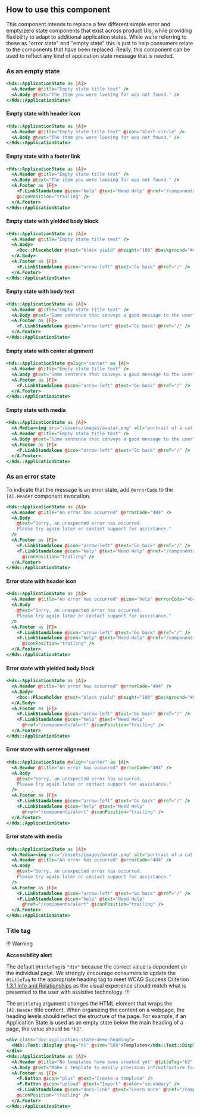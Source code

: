 ## How to use this component

This component intends to replace a few different simple error and empty/zero state components that exist across product UIs, while providing flexibility to adapt to additional application states. While we’re referring to these as "error state" and "empty state" this is just to help consumers relate to the components that have been replaced. Really, this component can be used to reflect any kind of application state message that is needed.

### As an empty state

```handlebars
<Hds::ApplicationState as |A|>
  <A.Header @title="Empty state title text" />
  <A.Body @text="The item you were looking for was not found." />
</Hds::ApplicationState>
```

#### Empty state with header icon

```handlebars
<Hds::ApplicationState as |A|>
  <A.Header @title="Empty state title text" @icon="alert-circle" />
  <A.Body @text="The item you were looking for was not found." />
</Hds::ApplicationState>
```

#### Empty state with a footer link

```handlebars
<Hds::ApplicationState as |A|>
  <A.Header @title="Empty state title text" />
  <A.Body @text="The item you were looking for was not found." />
  <A.Footer as |F|>
    <F.LinkStandalone @icon="help" @text="Need Help" @href="/components/alert"
    @iconPosition="trailing" />
  </A.Footer>
</Hds::ApplicationState>
```

#### Empty state with yielded body block

```handlebars
<Hds::ApplicationState as |A|>
  <A.Header @title="Empty state title text" />
  <A.Body>
    <Doc::Placeholder @text="block yield" @height="100" @background="#eee" />
  </A.Body>
  <A.Footer as |F|>
    <F.LinkStandalone @icon="arrow-left" @text="Go back" @href="/" />
  </A.Footer>
</Hds::ApplicationState>
```

#### Empty state with body text

```handlebars
<Hds::ApplicationState as |A|>
  <A.Header @title="Empty state title text" />
  <A.Body @text="Some sentence that conveys a good message to the user" />
  <A.Footer as |F|>
    <F.LinkStandalone @icon="arrow-left" @text="Go back" @href="/" />
  </A.Footer>
</Hds::ApplicationState>
```

#### Empty state with center alignment

```handlebars
<Hds::ApplicationState @align="center" as |A|>
  <A.Header @title="Empty state title text" />
  <A.Body @text="Some sentence that conveys a good message to the user" />
  <A.Footer as |F|>
    <F.LinkStandalone @icon="arrow-left" @text="Go back" @href="/" />
  </A.Footer>
</Hds::ApplicationState>
```

#### Empty state with media

```handlebars
<Hds::ApplicationState as |A|>
  <A.Media><img src="/assets/images/avatar.png" alt="portrait of a cat wearing coat and tie" /></A.Media>
  <A.Header @title="Empty state title text" />
  <A.Body @text="Some sentence that conveys a good message to the user" />
  <A.Footer as |F|>
    <F.LinkStandalone @icon="arrow-left" @text="Go back" @href="/" />
  </A.Footer>
</Hds::ApplicationState>
```

### As an error state

To indicate that the message is an error state, add `@errorCode` to the `[A].Header` component invocation.

```handlebars
<Hds::ApplicationState as |A|>
  <A.Header @title="An error has occurred" @errorCode="404" />
  <A.Body
    @text="Sorry, an unexpected error has occurred.
    Please try again later or contact support for assistance."
  />
  <A.Footer as |F|>
    <F.LinkStandalone @icon="arrow-left" @text="Go back" @href="/" />
    <F.LinkStandalone @icon="help" @text="Need Help" @href="/components/alert" 
      @iconPosition="trailing" />
  </A.Footer>
</Hds::ApplicationState>
```

#### Error state with header icon

```handlebars
<Hds::ApplicationState as |A|>
  <A.Header @title="An error has occurred" @icon="help" @errorCode="404" />
  <A.Body
    @text="Sorry, an unexpected error has occurred.
    Please try again later or contact support for assistance."
  />
  <A.Footer as |F|>
    <F.LinkStandalone @icon="arrow-left" @text="Go back" @href="/" />
    <F.LinkStandalone @icon="help" @text="Need Help" @href="/components/alert" 
      @iconPosition="trailing" />
  </A.Footer>
</Hds::ApplicationState>
```

#### Error state with yielded body block

```handlebars
<Hds::ApplicationState as |A|>
  <A.Header @title="An error has occurred" @errorCode="404" />
  <A.Body>
    <Doc::Placeholder @text="block yield" @height="100" @background="#eee" />
  </A.Body>
  <A.Footer as |F|>
    <F.LinkStandalone @icon="arrow-left" @text="Go back" @href="/" />
    <F.LinkStandalone @icon="help" @text="Need Help" 
      @href="/components/alert" @iconPosition="trailing" />
  </A.Footer>
</Hds::ApplicationState>
```

#### Error state with center alignment

```handlebars
<Hds::ApplicationState @align="center" as |A|>
  <A.Header @title="An error has occurred" @errorCode="404" />
  <A.Body
    @text="Sorry, an unexpected error has occurred.
    Please try again later or contact support for assistance."
  />
  <A.Footer as |F|>
    <F.LinkStandalone @icon="arrow-left" @text="Go back" @href="/" />
    <F.LinkStandalone @icon="help" @text="Need Help" 
      @href="/components/alert" @iconPosition="trailing" />
  </A.Footer>
</Hds::ApplicationState>
```

#### Error state with media

```handlebars
<Hds::ApplicationState as |A|>
  <A.Media><img src="/assets/images/avatar.png" alt="portrait of a cat wearing coat and tie" /></A.Media>
  <A.Header @title="An error has occurred" @errorCode="404" />
  <A.Body
    @text="Sorry, an unexpected error has occurred.
    Please try again later or contact support for assistance."
  />
  <A.Footer as |F|>
    <F.LinkStandalone @icon="arrow-left" @text="Go back" @href="/" />
    <F.LinkStandalone @icon="help" @text="Need Help" 
      @href="/components/alert" @iconPosition="trailing" />
  </A.Footer>
</Hds::ApplicationState>
```

### Title tag

!!! Warning

**Accessibility alert**

The default `@titleTag` is `"div"` because the correct value is dependent on the individual page. We strongly encourage consumers to update the `@titleTag` to the appropriate heading tag to meet WCAG Success Criterion [1.3.1 Info and Relationships](https://www.w3.org/WAI/WCAG22/Understanding/info-and-relationships.html) as the visual experience should match what is presented to the user with assistive technology.
!!!

The `@titleTag` argument changes the HTML element that wraps the `[A].Header` title content. When organizing the content on a webpage, the heading levels should reflect the structure of the page. For example, if an Application State is used as an empty state below the main heading of a page, the value should be `"h2"`. 

```handlebars
<div class="doc-application-state-demo-heading">
  <Hds::Text::Display @tag="h1" @size="500">Templates</Hds::Text::Display>
</div>
<Hds::ApplicationState as |A|>
  <A.Header @title="No templates have been created yet" @titleTag="h2" />
  <A.Body @text="Make a template to easily provision infrastructure for any Waypoint application. You’ll need a Terraform co-node module and instructions for your application developers." />
  <A.Footer as |F|>
    <F.Button @icon="plus" @text="Create a template" />
    <F.Button @icon="upload" @text="Import" @color="secondary" />
    <F.LinkStandalone @icon="docs-link" @text="Learn more" @href="/components/application-state"
    @iconPosition="trailing" />
  </A.Footer>
</Hds::ApplicationState>
```